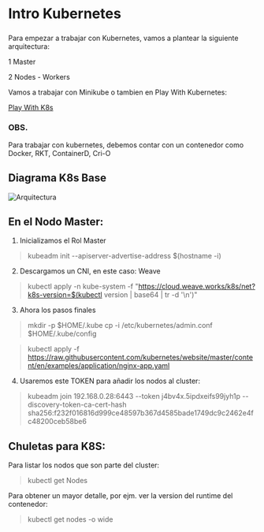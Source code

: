 # Intro Kubernetes
#####

Para empezar a trabajar con Kubernetes, vamos a plantear la siguiente arquitectura:

1 Master

2 Nodes - Workers

Vamos a trabajar con Minikube o tambien en Play With Kubernetes:

[Play With K8s](https://labs.play-with-k8s.com)

### OBS.
Para trabajar con kubernetes, debemos contar con un contenedor como Docker, RKT, ContainerD, Cri-O


## Diagrama K8s Base

![Arquitectura](/ruta/a/la/k8s-base.jpg)











## En el Nodo Master:

1) Inicializamos el Rol Master
>kubeadm init --apiserver-advertise-address $(hostname -i)

2) Descargamos un CNI, en este caso: Weave
>kubectl apply -n kube-system -f "https://cloud.weave.works/k8s/net?k8s-version=$(kubectl version | base64 | tr -d '\n')"

3) Ahora los pasos finales
>mkdir -p $HOME/.kube
>cp -i /etc/kubernetes/admin.conf $HOME/.kube/config 

>kubectl apply -f https://raw.githubusercontent.com/kubernetes/website/master/content/en/examples/application/nginx-app.yaml


4) Usaremos este TOKEN para añadir los nodos al cluster:
>kubeadm join 192.168.0.28:6443 --token j4bv4x.5ipdxeifs99jyh1p --discovery-token-ca-cert-hash sha256:f232f016816d999ce48597b367d4585bade1749dc9c2462e4fc48200ceb58be6

## Chuletas para K8S:

Para listar los nodos que son parte del cluster:
>kubectl get Nodes

Para obtener un mayor detalle, por ejm. ver la version del runtime del contenedor:
>kubectl get nodes -o wide
